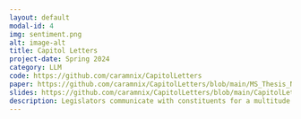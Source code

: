 ```yaml
---
layout: default
modal-id: 4
img: sentiment.png
alt: image-alt
title: Capitol Letters
project-date: Spring 2024
category: LLM
code: https://github.com/caramnix/CapitolLetters
paper: https://github.com/caramnix/CapitolLetters/blob/main/MS_Thesis_Nix.pdf
slides: https://github.com/caramnix/CapitolLetters/blob/main/CapitolLetters%20Presentation.pdf
description: Legislators communicate with constituents for a multitude of reasons. For example, campaigning, fundraising, and informing them of bills they are working on, or issues they are passionate about. Prior to the late 1970s it was difficult for legislators to communicate with their constituents, let alone the mass public.  With the introduction of C-SPAN televising House floor debates in 1979 as well as the introduction of social media platforms such as Twitter in 2006, this provided legislators with new ways to communicate with their constituents and new data sources for analysis. This project explores variation in sentiment and emotion across the 115th, 116th, and 117th Congresses which includes a period of Republican unified control (115th), split government (116th), and Democrat unified control (117th).
---
```

